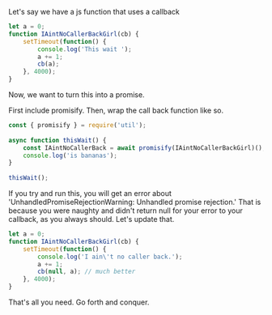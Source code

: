 Let's say we have a js function that uses a callback

```javascript
let a = 0;
function IAintNoCallerBackGirl(cb) {
    setTimeout(function() {
        console.log('This wait ');
        a += 1;
        cb(a);
    }, 4000);
}
```
Now, we want to turn this into a promise.

First include promisify. Then, wrap the call back function like so.
```javascript
const { promisify } = require('util');
 
async function thisWait() {
    const IAintNoCallerBack = await promisify(IAintNoCallerBackGirl)();
    console.log('is bananas');
}
 
thisWait();
```
If you try and run this, you will get an error about 'UnhandledPromiseRejectionWarning: Unhandled promise rejection.' That is because you were naughty and didn't return null for your error to your callback, as you always should. Let's update that.

```javascript
let a = 0;
function IAintNoCallerBackGirl(cb) {
    setTimeout(function() {
        console.log('I ain\'t no caller back.');
        a += 1;
        cb(null, a); // much better
    }, 4000);
}
```

That's all you need. Go forth and conquer.
